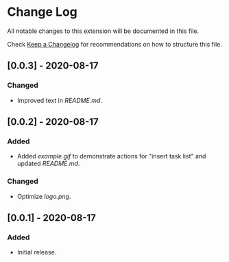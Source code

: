 # Change Log

All notable changes to this extension will be documented in this file.

Check [Keep a Changelog](http://keepachangelog.com/) for recommendations on how to structure this file.

## [0.0.3] - 2020-08-17

### Changed

- Improved text in *README.md*.

## [0.0.2] - 2020-08-17

### Added

- Added *example.gif* to demonstrate actions for "insert task list" and updated *README.md*.

### Changed

- Optimize *logo.png*.

## [0.0.1] - 2020-08-17

### Added

- Initial release.
